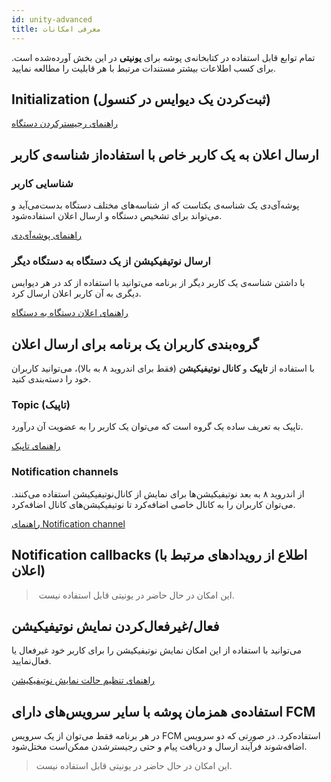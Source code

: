 ```yaml
---
id: unity-advanced
title: معرفی امکانات
---
```


تمام توابع قابل استفاده در کتابخانه‌ی پوشه برای **یونیتی** در این بخش آورده‌شده است. برای کسب اطلاعات بیشتر مستندات مرتبط با هر قابلیت را مطالعه نمایید.

## Initialization (ثبت‌کردن یک دیوایس در کنسول)

[راهنمای رجیسترکردن دستگاه](/docs/unity/unity-init)

## ارسال اعلان به یک کاربر خاص با استفاده‌از شناسه‌ی کاربر

### شناسایی کاربر

پوشه‌آی‌دی یک شناسه‌ی یکتاست که از شناسه‌های مختلف دستگاه بدست‌می‌آید و می‌تواند برای تشخیص دستگاه و ارسال اعلان استفاده‌شود.

[راهنمای پوشه‌آی‌دی](/docs/unity/unity-pusheid)

### ارسال نوتیفیکیشن از یک دستگاه به دستگاه دیگر

با داشتن شناسه‌ی یک کاربر دیگر از برنامه می‌توانید با استفاده از کد در هر دیوایس دیگری به آن کاربر اعلان ارسال کرد.

[راهنمای اعلان دستگاه به دستگاه](/docs/unity/unity-d2d)



## گروه‌بندی کاربران یک برنامه برای ارسال اعلان

با استفاده از **تاپیک** و **کانال نوتیفیکیشن** (فقط برای اندروید ۸ به بالا)، می‌توانید کاربران خود را دسته‌بندی کنید.

### Topic (تاپیک)

تاپیک به تعریف ساده یک گروه است که می‌توان یک کاربر را به عضویت آن درآورد.

[راهنمای تاپیک](/docs/unity/unity-topic)

### Notification channels

از اندروید ۸ به بعد نوتیفیکیشن‌ها برای نمایش از کانال‌نوتیفیکیشن استفاده می‌کنند. می‌توان کاربران را به کانال خاصی اضافه‌کرد تا نوتیفیکیشن‌های کانال اضافه‌کرد.

[راهنمای Notification channel](/docs/unity/unity-channel)

## Notification callbacks (اطلاع از رویدادهای مرتبط با اعلان‌)

>‌ این امکان در حال حاضر در یونیتی قابل استفاده نیست.

## فعال/غیرفعال‌کردن نمایش نوتیفیکیشن
می‌توانید با استفاده از این امکان نمایش نوتیفیکیشن را برای کاربر خود غیرفعال یا فعال‌نمایید.

[راهنمای تنظیم حالت نمایش نوتیفیکیشن](/docs/unity/unity-disable)


## استفاده‌ی همزمان پوشه با سایر سرویس‌های دارای FCM

در هر برنامه فقط می‌توان از یک سرویس FCM استفاده‌کرد. در صورتی که دو سرویس اضافه‌شوند فرآیند ارسال و دریافت پیام و حتی رجیسترشدن ممکن‌است مختل‌شود.

> این امکان در حال حاضر در یونیتی قابل استفاده نیست.